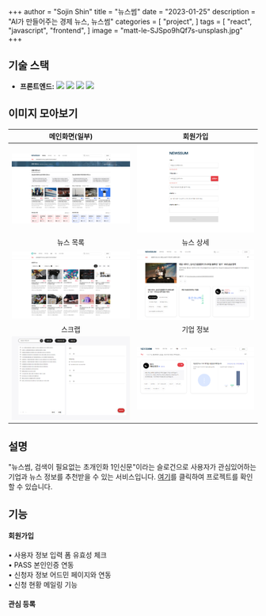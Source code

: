 +++
author = "Sojin Shin"
title = "뉴스썸"
date = "2023-01-25"
description = "AI가 만들어주는 경제 뉴스, 뉴스썸"
categories = [
"project",
]
tags = [
"react",
"javascript",
"frontend",
]
image = "matt-le-SJSpo9hQf7s-unsplash.jpg"
+++

## 기술 스택
- **프론트엔드:**
  <img src="https://img.shields.io/badge/javascript-F7DF1E?style=for-the-badge&logo=javascript&logoColor=white" style="display:inline;">
  <img src="https://img.shields.io/badge/react-61DAFB?style=for-the-badge&logo=react&logoColor=white" style="display:inline;">
  <img src="https://img.shields.io/badge/mui-007FFF?style=for-the-badge&logo=mui&logoColor=white" style="display:inline;">
  <img src="https://img.shields.io/badge/axios-5A29E4?style=for-the-badge&logo=axios&logoColor=white" style="display:inline;">



## 이미지 모아보기
|                      메인화면(일부)                      |                  회원가입                   |
|:--------------------------------------------------:|:---------------------------------------:|
|         <img src="main.png" width="300"/>          |    <img src="join.png" width="300"/>    |
|                       뉴스 목록                        |                  뉴스 상세                  |
|   <img src="newslist.png" width="300"/> | <img src="singlenews.png" width="300"/> |
|                        스크랩                         |                  기업 정보                  |
|  <img src="scrap.png" width="300"/>  |  <img src="corpinfo.png" width="300"/>  |

## 설명
"뉴스썸, 검색이 필요없는 초개인화 1인신문"이라는 슬로건으로 사용자가 관심있어하는 기업과 뉴스 정보를 추천받을 수 있는 서비스입니다. 
[여기](https://www.newssum.co.kr/)를 클릭하여 프로젝트를 확인할 수 있습니다.


## 기능

#### 회원가입
• 사용자 정보 입력 폼 유효성 체크  
• PASS 본인인증 연동  
• 신청자 정보 어드민 페이지와 연동  
• 신청 현황 메일링 기능   

#### 관심 등록